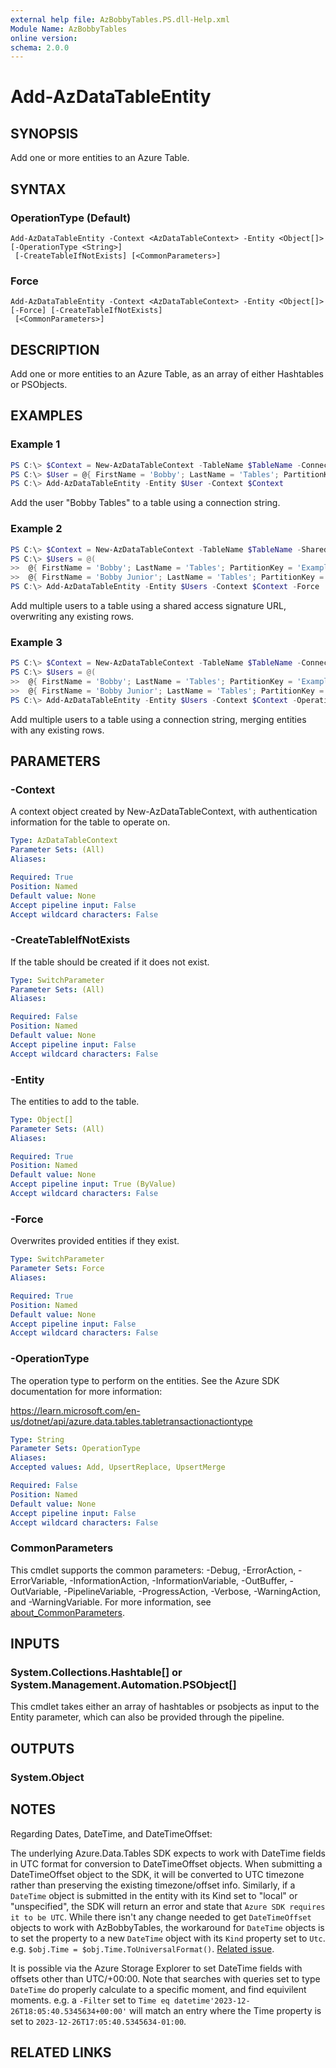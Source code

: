 ```yaml
---
external help file: AzBobbyTables.PS.dll-Help.xml
Module Name: AzBobbyTables
online version:
schema: 2.0.0
---
```


# Add-AzDataTableEntity

## SYNOPSIS

Add one or more entities to an Azure Table.

## SYNTAX

### OperationType (Default)
```
Add-AzDataTableEntity -Context <AzDataTableContext> -Entity <Object[]> [-OperationType <String>]
 [-CreateTableIfNotExists] [<CommonParameters>]
```

### Force
```
Add-AzDataTableEntity -Context <AzDataTableContext> -Entity <Object[]> [-Force] [-CreateTableIfNotExists]
 [<CommonParameters>]
```

## DESCRIPTION

Add one or more entities to an Azure Table, as an array of either Hashtables or PSObjects.

## EXAMPLES

### Example 1

```powershell
PS C:\> $Context = New-AzDataTableContext -TableName $TableName -ConnectionString $ConnectionString
PS C:\> $User = @{ FirstName = 'Bobby'; LastName = 'Tables'; PartitionKey = 'Example'; RowKey = '1' }
PS C:\> Add-AzDataTableEntity -Entity $User -Context $Context
```

Add the user "Bobby Tables" to a table using a connection string.

### Example 2

```powershell
PS C:\> $Context = New-AzDataTableContext -TableName $TableName -SharedAccessSignature $SAS
PS C:\> $Users = @(
>>  @{ FirstName = 'Bobby'; LastName = 'Tables'; PartitionKey = 'Example'; RowKey = '1' },
>>  @{ FirstName = 'Bobby Junior'; LastName = 'Tables'; PartitionKey = 'Example'; RowKey = '2' } )
PS C:\> Add-AzDataTableEntity -Entity $Users -Context $Context -Force
```

Add multiple users to a table using a shared access signature URL, overwriting any existing rows.

### Example 3

```powershell
PS C:\> $Context = New-AzDataTableContext -TableName $TableName -ConnectionString $ConnectionString
PS C:\> $Users = @(
>>  @{ FirstName = 'Bobby'; LastName = 'Tables'; PartitionKey = 'Example'; RowKey = '1' },
>>  @{ FirstName = 'Bobby Junior'; LastName = 'Tables'; PartitionKey = 'Example'; RowKey = '2' } )
PS C:\> Add-AzDataTableEntity -Entity $Users -Context $Context -OperationType 'UpsertMerge'
```

Add multiple users to a table using a connection string, merging entities with any existing rows.

## PARAMETERS

### -Context

A context object created by New-AzDataTableContext, with authentication information for the table to operate on.

```yaml
Type: AzDataTableContext
Parameter Sets: (All)
Aliases:

Required: True
Position: Named
Default value: None
Accept pipeline input: False
Accept wildcard characters: False
```

### -CreateTableIfNotExists

If the table should be created if it does not exist.

```yaml
Type: SwitchParameter
Parameter Sets: (All)
Aliases:

Required: False
Position: Named
Default value: None
Accept pipeline input: False
Accept wildcard characters: False
```

### -Entity

The entities to add to the table.

```yaml
Type: Object[]
Parameter Sets: (All)
Aliases:

Required: True
Position: Named
Default value: None
Accept pipeline input: True (ByValue)
Accept wildcard characters: False
```

### -Force

Overwrites provided entities if they exist.

```yaml
Type: SwitchParameter
Parameter Sets: Force
Aliases:

Required: True
Position: Named
Default value: None
Accept pipeline input: False
Accept wildcard characters: False
```

### -OperationType

The operation type to perform on the entities. See the Azure SDK documentation for more information:

https://learn.microsoft.com/en-us/dotnet/api/azure.data.tables.tabletransactionactiontype

```yaml
Type: String
Parameter Sets: OperationType
Aliases:
Accepted values: Add, UpsertReplace, UpsertMerge

Required: False
Position: Named
Default value: None
Accept pipeline input: False
Accept wildcard characters: False
```

### CommonParameters
This cmdlet supports the common parameters: -Debug, -ErrorAction, -ErrorVariable, -InformationAction, -InformationVariable, -OutBuffer, -OutVariable, -PipelineVariable, -ProgressAction, -Verbose, -WarningAction, and -WarningVariable. For more information, see [about_CommonParameters](http://go.microsoft.com/fwlink/?LinkID=113216).

## INPUTS

### System.Collections.Hashtable[] or System.Management.Automation.PSObject[]

This cmdlet takes either an array of hashtables or psobjects as input to the Entity parameter, which can also be provided through the pipeline.

## OUTPUTS

### System.Object

## NOTES

Regarding Dates, DateTime, and DateTimeOffset:

The underlying Azure.Data.Tables SDK expects to work with DateTime fields in UTC format for conversion to DateTimeOffset objects. When submitting a DateTimeOffset object to the SDK, it will be converted to UTC timezone rather than preserving the existing timezone/offset info. Similarly, if a `DateTime` object is submitted in the entity with its Kind set to "local" or "unspecified", the SDK will return an error and state that `Azure SDK requires it to be UTC`. While there isn't any change needed to get `DateTimeOffset` objects to work with AzBobbyTables, the workaround for `DateTime` objects is to set the property to a new `DateTime` object with its `Kind` property set to `Utc`. e.g. `$obj.Time = $obj.Time.ToUniversalFormat()`. [Related issue](https://github.com/Azure/azure-sdk-for-net/issues/30644).

It is possible via the Azure Storage Explorer to set DateTime fields with offsets other than UTC/+00:00. Note that searches with queries set to type `DateTime` do properly calculate to a specific moment, and find equivilent moments. e.g. a `-Filter` set to `Time eq datetime'2023-12-26T18:05:40.5345634+00:00'` will match an entry where the Time property is set to `2023-12-26T17:05:40.5345634-01:00`.

## RELATED LINKS
